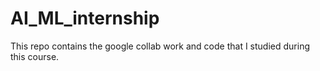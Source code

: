# AI_ML_internship
This repo contains the google collab work and code that I studied during this course.
